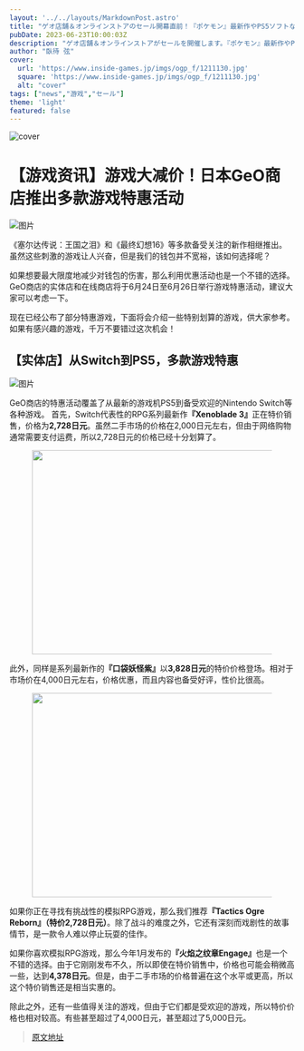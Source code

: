 ```yaml
---
layout: '../../layouts/MarkdownPost.astro'
title: "ゲオ店舗＆オンラインストアのセール開幕直前！『ポケモン』最新作やPS5ソフトなど、中古相場よりも安い“お得タイトル”を厳選"
pubDate: 2023-06-23T10:00:03Z
description: "ゲオ店舗＆オンラインストアがセールを開催します。『ポケモン』最新作やPS5ソフトなど、中古相場よりも安い“お得タイトル”を厳選しています。"
author: "臥待 弦"
cover:
  url: 'https://www.inside-games.jp/imgs/ogp_f/1211130.jpg'
  square: 'https://www.inside-games.jp/imgs/ogp_f/1211130.jpg'
  alt: "cover"
tags: ["news","游戏","セール"]
theme: 'light'
featured: false
---
```


![cover](https://www.inside-games.jp/imgs/ogp_f/1211130.jpg)

# 【游戏资讯】游戏大减价！日本GeO商店推出多款游戏特惠活动

![图片](https://www.inside-games.jp/imgs/zoom/1211100.png)

《塞尔达传说：王国之泪》和《最终幻想16》等多款备受关注的新作相继推出。虽然这些刺激的游戏让人兴奋，但是我们的钱包并不宽裕，该如何选择呢？

如果想要最大限度地减少对钱包的伤害，那么利用优惠活动也是一个不错的选择。GeO商店的实体店和在线商店将于6月24日至6月26日举行游戏特惠活动，建议大家可以考虑一下。

现在已经公布了部分特惠游戏，下面将会介绍一些特别划算的游戏，供大家参考。如果有感兴趣的游戏，千万不要错过这次机会！

## 【实体店】从Switch到PS5，多款游戏特惠

![图片](https://www.inside-games.jp/imgs/zoom/1211102.png)

GeO商店的特惠活动覆盖了从最新的游戏机PS5到备受欢迎的Nintendo Switch等各种游戏。
首先，Switch代表性的RPG系列最新作<b>『Xenoblade 3』</b>正在特价销售，价格为<b>2,728日元</b>。虽然二手市场的价格在2,000日元左右，但由于网络购物通常需要支付运费，所以2,728日元的价格已经十分划算了。</p><figure class="ctms-editor-image"><img src="https://www.inside-games.jp/imgs/zoom/1211101.png" class="inline-article-image" width="640" height="360"></figure><p>此外，同样是系列最新作的<b>『口袋妖怪紫』</b>以<b>3,828日元</b>的特价价格登场。相对于市场价在4,000日元左右，价格优惠，而且内容也备受好评，性价比很高。</p><figure class="ctms-editor-image"><img src="https://www.inside-games.jp/imgs/zoom/1211103.png" class="inline-article-image" width="640" height="360"></figure><p>如果你正在寻找有挑战性的模拟RPG游戏，那么我们推荐<b>『Tactics Ogre Reborn』（特价2,728日元）</b>。除了战斗的难度之外，它还有深刻而戏剧性的故事情节，是一款令人难以停止玩耍的佳作。</p><p>如果你喜欢模拟RPG游戏，那么今年1月发布的<b>『火焰之纹章Engage』</b>也是一个不错的选择。由于它刚刚发布不久，所以即使在特价销售中，价格也可能会稍微高一些，达到<b>4,378日元</b>。但是，由于二手市场的价格普遍在这个水平或更高，所以这个特价销售还是相当实惠的。</p><p>除此之外，还有一些值得关注的游戏，但由于它们都是受欢迎的游戏，所以特价价格也相对较高。有些甚至超过了4,000日元，甚至超过了5,000日元。</p>

>[原文地址](https://www.inside-games.jp/article/2023/06/23/146780.html)  